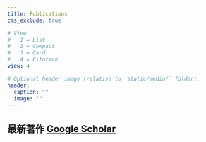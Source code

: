 ```yaml
---
title: Publications
cms_exclude: true

# View.
#   1 = List
#   2 = Compact
#   3 = Card
#   4 = Citation
view: 4

# Optional header image (relative to `static/media/` folder).
header:
  caption: ""
  image: ""
---
```

## 最新著作 [Google Scholar](https://scholar.google.com/citations?hl=zh-TW&user=kXggAHAAAAAJ&view_op=list_works&sortby=pubdate)
## $~~$